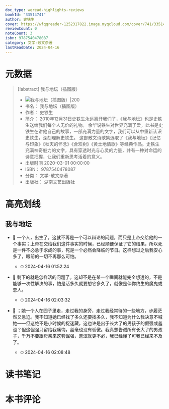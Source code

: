 ```yaml
---
doc_type: weread-highlights-reviews
bookId: "33514741"
author: 史铁生
cover: https://wfqqreader-1252317822.image.myqcloud.com/cover/741/33514741/t7_33514741.jpg
reviewCount: 0
noteCount: 3
isbn: 9787540478087
category: 文学-散文杂著
lastReadDate: 2024-04-16
---
```

# 元数据
> [!abstract] 我与地坛（插图版）
> - ![ 我与地坛（插图版）|200](https://wfqqreader-1252317822.image.myqcloud.com/cover/741/33514741/t7_33514741.jpg)
> - 书名： 我与地坛（插图版）
> - 作者： 史铁生
> - 简介： 2010年12月31日史铁生永远离开我们了，《我与地坛》也是史铁生送给我们每个人无价的礼物。
余华说铁生对世界充满了爱，此书是史铁生在讲他自己的故事，一部充满力量的文字，我们可以从中重新认识史铁生，深刻理解史铁生。
这部散文诗歌集选取了《我与地坛》《记忆与印象》《秋天的怀念》《合欢树》《黄土地情歌》等经典作品。史铁生充满神奇魅力的文字，具有穿透时光与心灵的力量，并有一种对命运的诗意把握，让我们重新思考活着的意义。
> - 出版时间 2020-03-01 00:00:00
> - ISBN： 9787540478087
> - 分类： 文学-散文杂著
> - 出版社： 湖南文艺出版社

# 高亮划线

## 我与地坛


- 📌 一个人，出生了，这就不再是一个可以辩论的问题，而只是上帝交给他的一个事实；上帝在交给我们这件事实的时候，已经顺便保证了它的结果，所以死是一件不必急于求成的事，死是一个必然会降临的节日。这样想过之后我安心多了，眼前的一切不再那么可怕。 
    - ⏱ 2024-04-16 01:52:24 

- 📌 剩下的就是怎样活的问题了。这却不是在某一个瞬间就能完全想透的，不是能够一次性解决的事，怕是活多久就要想它多久了，就像是伴你终生的魔鬼或恋人。 
    - ⏱ 2024-04-16 02:03:32 

- 📌 ；她一个人在园子里走，走过我的身旁，走过我经常待的一些地方，步履茫然又急迫。我不知道她已经找了多久还要找多久，我不知道为什么我决意不喊她——但这绝不是小时候的捉迷藏，这也许是出于长大了的男孩子的倔强或羞涩？但这倔强只留给我痛悔，丝毫也没有骄傲。我真想告诫所有长大了的男孩子，千万不要跟母亲来这套倔强，羞涩就更不必，我已经懂了可我已经来不及了。 
    - ⏱ 2024-04-16 02:08:48 

# 读书笔记


# 本书评论
